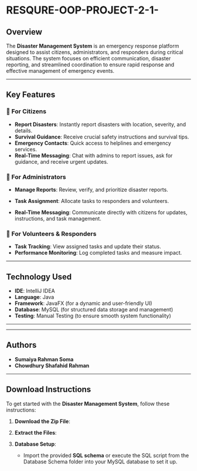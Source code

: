 ﻿# RESQURE-OOP-PROJECT-2-1-



## Overview
The **Disaster Management System** is an  emergency response platform designed to assist citizens, administrators, and responders during critical situations. The system focuses on efficient communication,  disaster reporting, and streamlined coordination to ensure rapid response and effective management of emergency events.

---

## Key Features

### 🔹 For Citizens
- **Report Disasters**: Instantly report disasters with location, severity, and details.
- **Survival Guidance**: Receive crucial safety instructions and survival tips.
- **Emergency Contacts**: Quick access to helplines and emergency services.
- **Real-Time Messaging**: Chat with admins to report issues, ask for guidance, and receive urgent updates.
  


### 🔹 For Administrators
- **Manage Reports**: Review, verify, and prioritize disaster reports.
- **Task Assignment**: Allocate tasks to responders and volunteers.

- **Real-Time Messaging**: Communicate directly with citizens for updates, instructions, and task management.
  
  


### 🔹 For Volunteers & Responders
- **Task Tracking**: View assigned tasks and update their status.
- **Performance Monitoring**: Log completed tasks and measure impact.
  
  

---

## Technology Used

- **IDE**: IntelliJ IDEA
- **Language**: Java
-  **Framework**: JavaFX (for a dynamic and user-friendly UI)
-  **Database**: MySQL (for structured data storage and management)
-  **Testing**: Manual Testing (to ensure smooth system functionality)

---
---

## Authors

- **Sumaiya Rahman Soma**
- **Chowdhury Shafahid Rahman**

---

## Download Instructions

To get started with the **Disaster Management System**, follow these instructions:

1. **Download the Zip File**:  
 
   
2. **Extract the Files**:  
  
3. **Database Setup**:  
   - Import the provided **SQL schema**  or execute the SQL script from the Database Schema folder into your MySQL database to set it up.  
  
